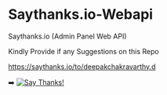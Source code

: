 # Saythanks.io-Webapi
Saythanks.io (Admin Panel Web API)

Kindly Provide if any Suggestions on this Repo 

https://saythanks.io/to/deepakchakravarthy.d

➡️ [![Say Thanks!](https://img.shields.io/badge/Say%20Thanks-!-1EAEDB.svg)](https://saythanks.io/to/deepakchakravarthy.d)
